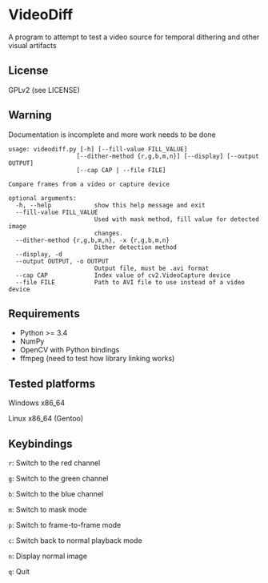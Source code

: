 VideoDiff
=========

A program to attempt to test a video source for temporal dithering and other visual artifacts

## License

GPLv2 (see LICENSE)

## Warning

Documentation is incomplete and more work needs to be done

```
usage: videodiff.py [-h] [--fill-value FILL_VALUE]
                   [--dither-method {r,g,b,m,n}] [--display] [--output OUTPUT]
                   [--cap CAP | --file FILE]

Compare frames from a video or capture device

optional arguments:
  -h, --help            show this help message and exit
  --fill-value FILL_VALUE
                        Used with mask method, fill value for detected image
                        changes.
  --dither-method {r,g,b,m,n}, -x {r,g,b,m,n}
                        Dither detection method
  --display, -d
  --output OUTPUT, -o OUTPUT
                        Output file, must be .avi format
  --cap CAP             Index value of cv2.VideoCapture device
  --file FILE           Path to AVI file to use instead of a video device
```

## Requirements

- Python >= 3.4
- NumPy
- OpenCV with Python bindings
- ffmpeg (need to test how library linking works)

## Tested platforms
Windows x86_64

Linux x86_64 (Gentoo)

## Keybindings

`r`: Switch to the red channel

`g`: Switch to the green channel

`b`: Switch to the blue channel

`m`: Switch to mask mode

`p`: Switch to frame-to-frame mode

`c`: Switch back to normal playback mode

`n`: Display normal image

`q`: Quit
